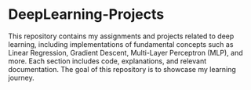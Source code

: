 # DeepLearning-Projects
This repository contains my assignments and projects related to deep learning, including implementations of fundamental concepts such as Linear Regression, Gradient Descent, Multi-Layer Perceptron (MLP), and more. Each section includes code, explanations, and relevant documentation. The goal of this repository is to showcase my learning journey.

